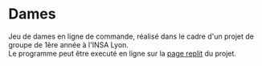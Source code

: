 # Dames

Jeu de dames en ligne de commande, réalisé dans le cadre d'un projet de groupe de 1ère année à l'INSA Lyon.
<br/> 
Le programme peut être executé en ligne sur la [page replit](https://replit.com/@Lysquid/Dames) du projet.
